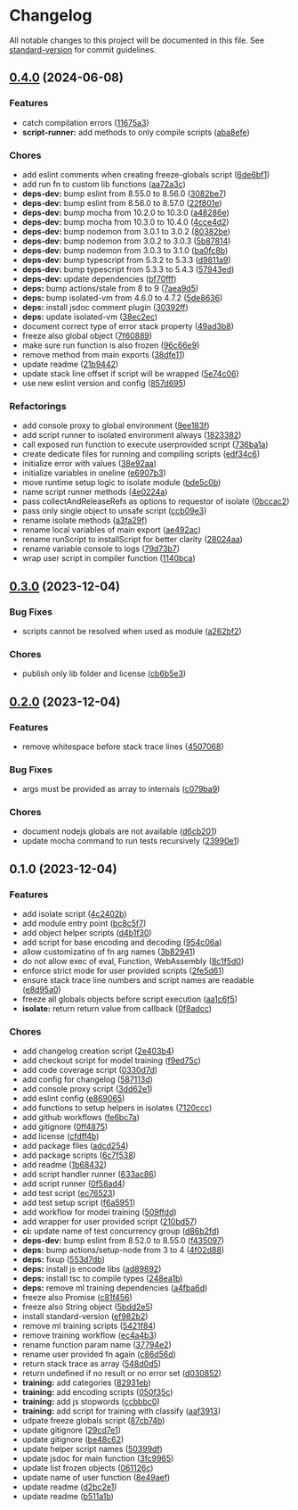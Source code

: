 # Changelog

All notable changes to this project will be documented in this file. See [standard-version](https://github.com/conventional-changelog/standard-version) for commit guidelines.

## [0.4.0](https://github.com/discue/somewhat-secure-insecure-fn-executor/compare/v0.3.0...v0.4.0) (2024-06-08)


### Features

* catch compilation errors ([11675a3](https://github.com/discue/somewhat-secure-insecure-fn-executor/commit/11675a3cc3eef730661ea5674161d3e1b7bfe0e3))
* **script-runner:** add methods to only compile scripts ([aba8efe](https://github.com/discue/somewhat-secure-insecure-fn-executor/commit/aba8efedd9c52369d712e9728a9231805c1ebd6e))


### Chores

* add eslint comments when creating freeze-globals script ([6de6bf1](https://github.com/discue/somewhat-secure-insecure-fn-executor/commit/6de6bf142f4b7fdb2b116c5627ebfa3b1a2938aa))
* add run fn to custom lib functions ([aa72a3c](https://github.com/discue/somewhat-secure-insecure-fn-executor/commit/aa72a3c3fb6b9750f78436fe402ea2f73fedf7a5))
* **deps-dev:** bump eslint from 8.55.0 to 8.56.0 ([3082be7](https://github.com/discue/somewhat-secure-insecure-fn-executor/commit/3082be75aa1e4c0d21ec4c033814e936ab6d943b))
* **deps-dev:** bump eslint from 8.56.0 to 8.57.0 ([22f801e](https://github.com/discue/somewhat-secure-insecure-fn-executor/commit/22f801e6022eac8ccaa6a54e5a41b83f2c2a880d))
* **deps-dev:** bump mocha from 10.2.0 to 10.3.0 ([a48286e](https://github.com/discue/somewhat-secure-insecure-fn-executor/commit/a48286e5d0a00fd8e19d264345051423dfa962d7))
* **deps-dev:** bump mocha from 10.3.0 to 10.4.0 ([4cce4d2](https://github.com/discue/somewhat-secure-insecure-fn-executor/commit/4cce4d2aef3457790a5d8203499bf452f616e342))
* **deps-dev:** bump nodemon from 3.0.1 to 3.0.2 ([80382be](https://github.com/discue/somewhat-secure-insecure-fn-executor/commit/80382be629492a39d25ed11faab8373bbf60663e))
* **deps-dev:** bump nodemon from 3.0.2 to 3.0.3 ([5b87814](https://github.com/discue/somewhat-secure-insecure-fn-executor/commit/5b87814a8664470d248b902e908932d37180bffe))
* **deps-dev:** bump nodemon from 3.0.3 to 3.1.0 ([ba0fc8b](https://github.com/discue/somewhat-secure-insecure-fn-executor/commit/ba0fc8bbd90bad62b32485d18156fbe07dce01fb))
* **deps-dev:** bump typescript from 5.3.2 to 5.3.3 ([d9811a9](https://github.com/discue/somewhat-secure-insecure-fn-executor/commit/d9811a907fe8873ad7d1efc20379ca1c783e0c78))
* **deps-dev:** bump typescript from 5.3.3 to 5.4.3 ([57943ed](https://github.com/discue/somewhat-secure-insecure-fn-executor/commit/57943ed2c979b3ea042db125e56e0b7f661c6443))
* **deps-dev:** update dependencies ([bf70fff](https://github.com/discue/somewhat-secure-insecure-fn-executor/commit/bf70ffff696dba7b1621a0f04fbc926d69ff8d08))
* **deps:** bump actions/stale from 8 to 9 ([7aea9d5](https://github.com/discue/somewhat-secure-insecure-fn-executor/commit/7aea9d52b063e82e3506f6e204a1d204e3f85945))
* **deps:** bump isolated-vm from 4.6.0 to 4.7.2 ([5de8636](https://github.com/discue/somewhat-secure-insecure-fn-executor/commit/5de86367797d8ec8e6d790bc5f614a24904fc76b))
* **deps:** install jsdoc comment plugin ([30392ff](https://github.com/discue/somewhat-secure-insecure-fn-executor/commit/30392ffd02f09586175511e375a65600ddaf297a))
* **deps:** update isolated-vm ([38ec2ec](https://github.com/discue/somewhat-secure-insecure-fn-executor/commit/38ec2ec8b573def105127292b65783a7fec7f768))
* document correct type of error stack property ([49ad3b8](https://github.com/discue/somewhat-secure-insecure-fn-executor/commit/49ad3b884cde1e6683d9d7399ff8fac01a693345))
* freeze also global object ([7f60889](https://github.com/discue/somewhat-secure-insecure-fn-executor/commit/7f60889c5c5b4c9f6642a9cacbe7edf744e03d8e))
* make sure run function is also frozen ([96c66e9](https://github.com/discue/somewhat-secure-insecure-fn-executor/commit/96c66e94a2513416046b392b4f22cd4807bf0dd4))
* remove method from main exports ([38dfe11](https://github.com/discue/somewhat-secure-insecure-fn-executor/commit/38dfe1125c4f69ec79f5393a5a9aa3089d446da4))
* update readme ([21b9442](https://github.com/discue/somewhat-secure-insecure-fn-executor/commit/21b94423c40dee8bafb4121d3eb2c5344027d37b))
* update stack line offset if script will be wrapped ([5e74c06](https://github.com/discue/somewhat-secure-insecure-fn-executor/commit/5e74c06dde1c247d791505e1b63b211860b401bc))
* use new eslint version and config ([857d695](https://github.com/discue/somewhat-secure-insecure-fn-executor/commit/857d695b4e42abf2f69c6b663782057a4e0dec4c))


### Refactorings

* add console proxy to global environment ([9ee183f](https://github.com/discue/somewhat-secure-insecure-fn-executor/commit/9ee183f009909154d070156aec77537328742666))
* add script runner to isolated environment always ([1823382](https://github.com/discue/somewhat-secure-insecure-fn-executor/commit/18233826c6d7839c32e258e76ff487873274bc5b))
* call exposed run function to execute userprovided script ([736ba1a](https://github.com/discue/somewhat-secure-insecure-fn-executor/commit/736ba1a4c30b85e500dbd0329072ae312ddab986))
* create dedicate files for running and compiling scripts ([edf34c6](https://github.com/discue/somewhat-secure-insecure-fn-executor/commit/edf34c65a674e97fb03f6559015104846b8d20e4))
* initialize error with values ([38e92aa](https://github.com/discue/somewhat-secure-insecure-fn-executor/commit/38e92aaffcbfb25b8ed24da2328899ddcc412bef))
* initialize variables in oneline ([e6907b3](https://github.com/discue/somewhat-secure-insecure-fn-executor/commit/e6907b30d8fd3021331847bd0f73f0c160e571e4))
* move runtime setup logic to isolate module ([bde5c0b](https://github.com/discue/somewhat-secure-insecure-fn-executor/commit/bde5c0b70a2114ded6fdb588ecd820053294e098))
* name script runner methods ([4e0224a](https://github.com/discue/somewhat-secure-insecure-fn-executor/commit/4e0224af02be610329e3975b42206587a2900cd7))
* pass collectAndReleaseRefs as options to requestor of isolate ([0bccac2](https://github.com/discue/somewhat-secure-insecure-fn-executor/commit/0bccac2b0902c5911516e9ba19d8e574056d4bc1))
* pass only single object to unsafe script ([ccb09e3](https://github.com/discue/somewhat-secure-insecure-fn-executor/commit/ccb09e3177064b3c2281faa010f9aed94534f556))
* rename isolate methods ([a3fa29f](https://github.com/discue/somewhat-secure-insecure-fn-executor/commit/a3fa29f6cb404910ae83c29bfd86701f16422e3e))
* rename local variables of main export ([ae492ac](https://github.com/discue/somewhat-secure-insecure-fn-executor/commit/ae492ac30ac7e8e1e937f4a66e7b74dda4699c27))
* rename runScript to installScript for better clarity ([28024aa](https://github.com/discue/somewhat-secure-insecure-fn-executor/commit/28024aa2c3495fd682211c06eb915ddefb5d18a5))
* rename variable console to logs ([79d73b7](https://github.com/discue/somewhat-secure-insecure-fn-executor/commit/79d73b7eccd1128f6e9d79735bdffae3bdb1b2f2))
* wrap user script in compiler function ([1140bca](https://github.com/discue/somewhat-secure-insecure-fn-executor/commit/1140bca1a83da24c3c40a3b476aeec7b20367599))

## [0.3.0](https://github.com/discue/somewhat-secure-insecure-fn-executor/compare/v0.2.0...v0.3.0) (2023-12-04)


### Bug Fixes

* scripts cannot be resolved when used as module ([a262bf2](https://github.com/discue/somewhat-secure-insecure-fn-executor/commit/a262bf27bcb05f6c53236eda16074ca08e8797cc))


### Chores

* publish only lib folder and license ([cb6b5e3](https://github.com/discue/somewhat-secure-insecure-fn-executor/commit/cb6b5e38abfc7fb48f894382f23ff824f2167267))

## [0.2.0](https://github.com/discue/somewhat-secure-insecure-fn-executor/compare/v0.1.0...v0.2.0) (2023-12-04)


### Features

* remove whitespace before stack trace lines ([4507068](https://github.com/discue/somewhat-secure-insecure-fn-executor/commit/4507068fa34bc09e956b9402dfad2331474f0271))


### Bug Fixes

* args must be provided as array to internals ([c079ba9](https://github.com/discue/somewhat-secure-insecure-fn-executor/commit/c079ba9dd0fe14716f860c7b3119a0ed7d0c3e84))


### Chores

* document nodejs globals are not available ([d6cb201](https://github.com/discue/somewhat-secure-insecure-fn-executor/commit/d6cb201e80a56c64b2d97f30cf56414c9583eb75))
* update mocha command to run tests recursively ([23990e1](https://github.com/discue/somewhat-secure-insecure-fn-executor/commit/23990e1dc171c3df5e75489ece39b3ab471b303a))

## 0.1.0 (2023-12-04)


### Features

* add isolate script ([4c2402b](https://github.com/discue/somewhat-secure-insecure-fn-executor/commit/4c2402b9168ff8131b4602e853b9d30d0b97aa3d))
* add module entry point ([bc8c5f7](https://github.com/discue/somewhat-secure-insecure-fn-executor/commit/bc8c5f7981d2374364ae7ec29294452e076b810b))
* add object helper scripts ([d4b1f30](https://github.com/discue/somewhat-secure-insecure-fn-executor/commit/d4b1f309157b01538f8825da9fb2f8609679dd28))
* add script for base encoding and decoding ([954c06a](https://github.com/discue/somewhat-secure-insecure-fn-executor/commit/954c06ada17b78cfa3ea13fa31be36c50388d0b3))
* allow customizatino of fn arg names ([3b82941](https://github.com/discue/somewhat-secure-insecure-fn-executor/commit/3b82941ea99d3896f5a053bc226cc4f87c177218))
* do not allow exec of eval, Function, WebAssembly ([8c1f5d0](https://github.com/discue/somewhat-secure-insecure-fn-executor/commit/8c1f5d0e4f46307ad3b691efe1f3b0832cf2d80f))
* enforce strict mode for user provided scripts ([2fe5d61](https://github.com/discue/somewhat-secure-insecure-fn-executor/commit/2fe5d61dd23cc0037a55ecd1f949d9f9b8c8c05c))
* ensure stack trace line numbers and script names are readable ([e8d95a0](https://github.com/discue/somewhat-secure-insecure-fn-executor/commit/e8d95a09fcf8cdc72b1c3833889321bc0801382f))
* freeze all globals objects before script execution ([aa1c6f5](https://github.com/discue/somewhat-secure-insecure-fn-executor/commit/aa1c6f52da737a8883ef1e522cc5511384bd432d))
* **isolate:** return return value from callback ([0f8adcc](https://github.com/discue/somewhat-secure-insecure-fn-executor/commit/0f8adcc827ba63774e7ce9cd8b83d38ecb3002de))


### Chores

* add changelog creation script ([2e403b4](https://github.com/discue/somewhat-secure-insecure-fn-executor/commit/2e403b44203202f20d654680ebf57a90fa080b0c))
* add checkout script for model training ([f9ed75c](https://github.com/discue/somewhat-secure-insecure-fn-executor/commit/f9ed75c729404897a1e2957548e3d343d0013206))
* add code coverage script ([0330d7d](https://github.com/discue/somewhat-secure-insecure-fn-executor/commit/0330d7df58f4b4bfb0b3c5db9057d9d4fb2f8b47))
* add config for changelog ([587113d](https://github.com/discue/somewhat-secure-insecure-fn-executor/commit/587113d0846f63c9062d9c618ea32cc6169970e0))
* add console proxy script ([3dd62e1](https://github.com/discue/somewhat-secure-insecure-fn-executor/commit/3dd62e10b3fc4b7197e294a57b77161fb430c330))
* add eslint config ([e869065](https://github.com/discue/somewhat-secure-insecure-fn-executor/commit/e86906561023854ccb99f3ac8056fc6ce279f346))
* add functions to setup helpers in isolates ([7120ccc](https://github.com/discue/somewhat-secure-insecure-fn-executor/commit/7120ccce4c46c00fbfd34b902d74add77241c1be))
* add github workflows ([fe6bc7a](https://github.com/discue/somewhat-secure-insecure-fn-executor/commit/fe6bc7a8f04dea958361e12e50876cbb05ffc51f))
* add gitignore ([0ff4875](https://github.com/discue/somewhat-secure-insecure-fn-executor/commit/0ff487507cc9bdc3f391fddaaaaca9bf520237e0))
* add license ([cfdff4b](https://github.com/discue/somewhat-secure-insecure-fn-executor/commit/cfdff4bc915589598776566cbd02decb8a6d4e37))
* add package files ([adcd254](https://github.com/discue/somewhat-secure-insecure-fn-executor/commit/adcd254df02859bd35b4cde993e2c3f28c045448))
* add package scripts ([6c7f538](https://github.com/discue/somewhat-secure-insecure-fn-executor/commit/6c7f538226825267553bb950e4d008f94756dfc6))
* add readme ([1b68432](https://github.com/discue/somewhat-secure-insecure-fn-executor/commit/1b6843204d0a328213c4897c92087c639403415d))
* add script handler runner ([633ac86](https://github.com/discue/somewhat-secure-insecure-fn-executor/commit/633ac8654d66ef82d0f29655d22d10a35447820c))
* add script runner ([0f58ad4](https://github.com/discue/somewhat-secure-insecure-fn-executor/commit/0f58ad48ca90ba683a91a632b649e3e6702073c6))
* add test script ([ec76523](https://github.com/discue/somewhat-secure-insecure-fn-executor/commit/ec76523eae4ef01f5c1669bf9509a1258964682a))
* add test setup script ([f6a5951](https://github.com/discue/somewhat-secure-insecure-fn-executor/commit/f6a5951cf72ce81e5efa5ebca79c2c80987ed296))
* add workflow for model training ([509ffdd](https://github.com/discue/somewhat-secure-insecure-fn-executor/commit/509ffdde44f87a327dd12bc70d88d83e7fe40662))
* add wrapper for user provided script ([210bd57](https://github.com/discue/somewhat-secure-insecure-fn-executor/commit/210bd5708d43e28d1b37aa1917a707eb551e34d2))
* **ci:** update name of test concurrency group ([d86b2fd](https://github.com/discue/somewhat-secure-insecure-fn-executor/commit/d86b2fd205ea611eb0ea9fa47b6b3ee6e6e36bd0))
* **deps-dev:** bump eslint from 8.52.0 to 8.55.0 ([f435097](https://github.com/discue/somewhat-secure-insecure-fn-executor/commit/f4350976e8370829ad6ba89e6c239ad297c3f736))
* **deps:** bump actions/setup-node from 3 to 4 ([4f02d88](https://github.com/discue/somewhat-secure-insecure-fn-executor/commit/4f02d88dc3f471cd094d73083b29ab27456c6391))
* **deps:** fixup ([553d7db](https://github.com/discue/somewhat-secure-insecure-fn-executor/commit/553d7db492ad7ff6fe4bb94aacd7b64f0d2a625d))
* **deps:** install js encode libs ([ad89892](https://github.com/discue/somewhat-secure-insecure-fn-executor/commit/ad89892340d3d4134cda7b26d5c05c06225edac3))
* **deps:** install tsc to compile types ([248ea1b](https://github.com/discue/somewhat-secure-insecure-fn-executor/commit/248ea1be2bb64d5a08cb542de7af4fb59770fc6d))
* **deps:** remove ml training dependencies ([a4fba6d](https://github.com/discue/somewhat-secure-insecure-fn-executor/commit/a4fba6df0f2f69862d4add78ff55706d87477837))
* freeze also Promise ([c81f456](https://github.com/discue/somewhat-secure-insecure-fn-executor/commit/c81f456813e179d611be0ba36baac021d836996c))
* freeze also String object ([5bdd2e5](https://github.com/discue/somewhat-secure-insecure-fn-executor/commit/5bdd2e58017d64bcc5348715272cf888befb164d))
* install standard-version ([ef982b2](https://github.com/discue/somewhat-secure-insecure-fn-executor/commit/ef982b24dd45172fc989e602ad984b568b090d23))
* remove ml training scripts ([5421f84](https://github.com/discue/somewhat-secure-insecure-fn-executor/commit/5421f84006409ad7eba1457a2d46ff949112d8e3))
* remove training workflow ([ec4a4b3](https://github.com/discue/somewhat-secure-insecure-fn-executor/commit/ec4a4b35e631d93ecbb640a243f82cc15f53f73d))
* rename function param name ([37794e2](https://github.com/discue/somewhat-secure-insecure-fn-executor/commit/37794e2779106e68c1af29e3f7b362a4522d40c5))
* rename user provided fn again ([c86d56d](https://github.com/discue/somewhat-secure-insecure-fn-executor/commit/c86d56dbebca1b3623275ba499a991391f282912))
* return stack trace as array ([548d0d5](https://github.com/discue/somewhat-secure-insecure-fn-executor/commit/548d0d509264f0e1ce1fe2e8024f4422ed27ac48))
* return undefined if no result or no error set ([d030852](https://github.com/discue/somewhat-secure-insecure-fn-executor/commit/d03085213d4f31e3a0602ddc93a45ec7c48b35db))
* **training:** add categories ([82931eb](https://github.com/discue/somewhat-secure-insecure-fn-executor/commit/82931eb359d0562204ec590a2acfce29a45679bf))
* **training:** add encoding scripts ([050f35c](https://github.com/discue/somewhat-secure-insecure-fn-executor/commit/050f35ceba99858cfe42c2482e8bb23add96af23))
* **training:** add js stopwords ([ccbbbc0](https://github.com/discue/somewhat-secure-insecure-fn-executor/commit/ccbbbc038e86c3b6329601cce1ebe83c11f736a1))
* **training:** add script for training with classify ([aaf3913](https://github.com/discue/somewhat-secure-insecure-fn-executor/commit/aaf3913144fed726fb5715eab2fafcdb1a5be20a))
* udpate freeze globals script ([87cb74b](https://github.com/discue/somewhat-secure-insecure-fn-executor/commit/87cb74be364c4b2183ea88a4d394b9ad174991a5))
* update gitignore ([29cd7e1](https://github.com/discue/somewhat-secure-insecure-fn-executor/commit/29cd7e11f054b85613a18ec40672c1e579649cf6))
* update gitignore ([be48c62](https://github.com/discue/somewhat-secure-insecure-fn-executor/commit/be48c6268df49ea4f3eac693dfbb1b17c67d497d))
* update helper script names ([50399df](https://github.com/discue/somewhat-secure-insecure-fn-executor/commit/50399df82aae086ab383bcd780473d964f80acd6))
* update jsdoc for main function ([3fc9965](https://github.com/discue/somewhat-secure-insecure-fn-executor/commit/3fc996564b7f05f06d8932b97b8ffee14337bc79))
* update list frozen objects ([061126c](https://github.com/discue/somewhat-secure-insecure-fn-executor/commit/061126c8d6d36a932f6ab3a4b2d140a3cd14c83d))
* update name of user function ([8e49aef](https://github.com/discue/somewhat-secure-insecure-fn-executor/commit/8e49aef6428626f46c7bf0d303212bf600f63132))
* update readme ([d2bc2e1](https://github.com/discue/somewhat-secure-insecure-fn-executor/commit/d2bc2e114cbe8e31d7a1c0a917f79f1540fe7ed3))
* update readme ([b511a1b](https://github.com/discue/somewhat-secure-insecure-fn-executor/commit/b511a1b246a19975c90556e4e3992153d7bf84af))
